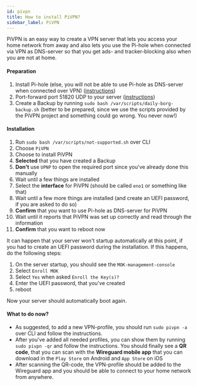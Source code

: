```yaml
---
id: pivpn
title: How to install PiVPN?
sidebar_label: PiVPN
---
```


PiVPN is an easy way to create a VPN server that lets you access your home network from away and also lets you use the Pi-hole when connected via VPN as DNS-server so that you get ads- and tracker-blocking also when you are not at home.

#### Preparation
1. Install Pi-hole (else, you will not be able to use Pi-hole as DNS-server when connected over VPN) ([instructions](#how-to-install-pi-hole))
1. Port-forward port 51820 UDP to your server ([instructions](#how-to-enable-port-forwarding))
1. Create a Backup by running `sudo bash /var/scripts/daily-borg-backup.sh` (better to be prepared, since we use the scripts provided by the PiVPN project and something could go wrong. You never now!)

#### Installation
1. Run `sudo bash /var/scripts/not-supported.sh` over CLI
1. Choose `PiVPN`
1. Choose to install PiVPN
1. **Selected** that you have created a Backup
1. **Don't** use `UPNP` to open the required port since you've already done this manually
1. Wait until a few things are installed
1. Select the **interface** for PiVPN (should be called `eno1` or something like that)
1. Wait until a few more things are installed (and create an UEFI password, if you are asked to do so)
1. **Confirm** that you want to use Pi-hole as DNS-server for PiVPN
1. Wait until it reports that PiVPN was set up correctly and read through the information
1. **Confirm** that you want to reboot now

It can happen that your server won't startup automatically at this point, if you had to create an UEFI password during the installation. If this happens, do the following steps:
1. On the server startup, you should see the `MOK-management-console`
1. Select `Enroll MOK`
1. Select `Yes` when asked `Enroll the Key(s)?`
1. Enter the UEFI password, that you've created
1. reboot

Now your server should automatically boot again.

#### What to do now?
- As suggested, to add a new VPN-profile, you should run `sudo pivpn -a` over CLI and follow the instructions. 
- After you've added all needed profiles, you can show them by running `sudo pivpn -qr` and follow the instructions. You should finally see a **QR code**, that you can scan with the **Wireguard mobile app** that you can download in the `Play Store` on Android and `App Store` on iOS
- After scanning the QR-code, the VPN-profile should be added to the Wireguard app and you should be able to connect to your home network from anywhere.